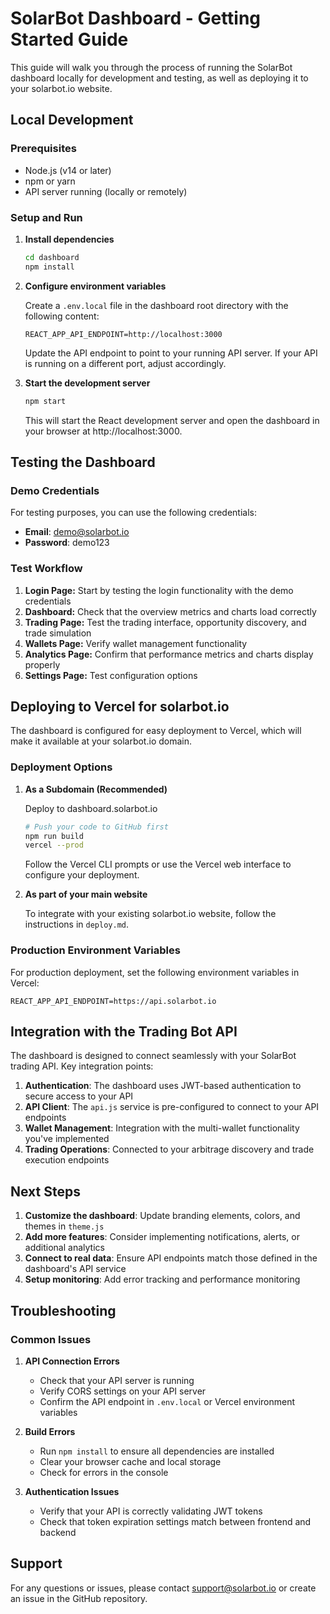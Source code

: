 # SolarBot Dashboard - Getting Started Guide

This guide will walk you through the process of running the SolarBot dashboard locally for development and testing, as well as deploying it to your solarbot.io website.

## Local Development

### Prerequisites

- Node.js (v14 or later)
- npm or yarn
- API server running (locally or remotely)

### Setup and Run

1. **Install dependencies**

   ```bash
   cd dashboard
   npm install
   ```

2. **Configure environment variables**

   Create a `.env.local` file in the dashboard root directory with the following content:

   ```
   REACT_APP_API_ENDPOINT=http://localhost:3000
   ```

   Update the API endpoint to point to your running API server. If your API is running on a different port, adjust accordingly.

3. **Start the development server**

   ```bash
   npm start
   ```

   This will start the React development server and open the dashboard in your browser at http://localhost:3000.

## Testing the Dashboard

### Demo Credentials

For testing purposes, you can use the following credentials:

- **Email**: demo@solarbot.io
- **Password**: demo123

### Test Workflow

1. **Login Page:** Start by testing the login functionality with the demo credentials
2. **Dashboard:** Check that the overview metrics and charts load correctly
3. **Trading Page:** Test the trading interface, opportunity discovery, and trade simulation
4. **Wallets Page:** Verify wallet management functionality
5. **Analytics Page:** Confirm that performance metrics and charts display properly
6. **Settings Page:** Test configuration options

## Deploying to Vercel for solarbot.io

The dashboard is configured for easy deployment to Vercel, which will make it available at your solarbot.io domain.

### Deployment Options

1. **As a Subdomain (Recommended)**

   Deploy to dashboard.solarbot.io

   ```bash
   # Push your code to GitHub first
   npm run build
   vercel --prod
   ```

   Follow the Vercel CLI prompts or use the Vercel web interface to configure your deployment.

2. **As part of your main website**

   To integrate with your existing solarbot.io website, follow the instructions in `deploy.md`.

### Production Environment Variables

For production deployment, set the following environment variables in Vercel:

```
REACT_APP_API_ENDPOINT=https://api.solarbot.io
```

## Integration with the Trading Bot API

The dashboard is designed to connect seamlessly with your SolarBot trading API. Key integration points:

1. **Authentication**: The dashboard uses JWT-based authentication to secure access to your API
2. **API Client**: The `api.js` service is pre-configured to connect to your API endpoints
3. **Wallet Management**: Integration with the multi-wallet functionality you've implemented
4. **Trading Operations**: Connected to your arbitrage discovery and trade execution endpoints

## Next Steps

1. **Customize the dashboard**: Update branding elements, colors, and themes in `theme.js`
2. **Add more features**: Consider implementing notifications, alerts, or additional analytics
3. **Connect to real data**: Ensure API endpoints match those defined in the dashboard's API service
4. **Setup monitoring**: Add error tracking and performance monitoring

## Troubleshooting

### Common Issues

1. **API Connection Errors**
   - Check that your API server is running
   - Verify CORS settings on your API server
   - Confirm the API endpoint in `.env.local` or Vercel environment variables

2. **Build Errors**
   - Run `npm install` to ensure all dependencies are installed
   - Clear your browser cache and local storage
   - Check for errors in the console

3. **Authentication Issues**
   - Verify that your API is correctly validating JWT tokens
   - Check that token expiration settings match between frontend and backend

## Support

For any questions or issues, please contact support@solarbot.io or create an issue in the GitHub repository.
